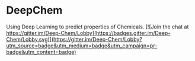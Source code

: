 # DeepChem

Using Deep Learning to predict properties of Chemicals. 
[![Join the chat at https://gitter.im/Deep-Chem/Lobby](https://badges.gitter.im/Deep-Chem/Lobby.svg)](https://gitter.im/Deep-Chem/Lobby?utm_source=badge&utm_medium=badge&utm_campaign=pr-badge&utm_content=badge)


